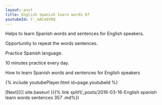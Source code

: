 ```yaml
---
layout: post
title: English Spanish learn words 97 
youtubeId: Y-_mACe9YKQ
---
```

 
 
Helps to learn Spanish words and sentences for English speakers.

Opportunitiy to repeat the words sentences. 

Practice Spanish language. 
 
10 minutes practice every day. 
 
How to learn Spanish words and sentences for English speakers 
 
{% include youtubePlayer.html id=page.youtubeId %}
 
 
[Next]({{ site.baseurl }}{% link  split1/_posts/2016-03-16-English spanish learn words sentences 357 .md%})
 
